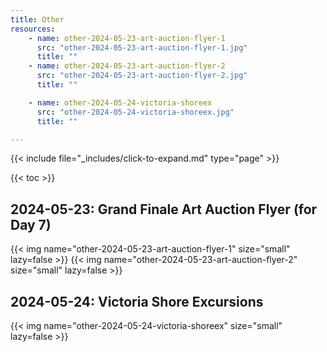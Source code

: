 ```yaml
---
title: Other
resources:
    - name: other-2024-05-23-art-auction-flyer-1
      src: "other-2024-05-23-art-auction-flyer-1.jpg"
      title: ""
    - name: other-2024-05-23-art-auction-flyer-2
      src: "other-2024-05-23-art-auction-flyer-2.jpg"
      title: ""

    - name: other-2024-05-24-victoria-shoreex
      src: "other-2024-05-24-victoria-shoreex.jpg"
      title: ""

---
```


{{< include file="_includes/click-to-expand.md" type="page" >}}

{{< toc >}}

## 2024-05-23: Grand Finale Art Auction Flyer (for Day 7)

{{< img name="other-2024-05-23-art-auction-flyer-1" size="small" lazy=false >}}
{{< img name="other-2024-05-23-art-auction-flyer-2" size="small" lazy=false >}}

## 2024-05-24: Victoria Shore Excursions

{{< img name="other-2024-05-24-victoria-shoreex" size="small" lazy=false >}}
